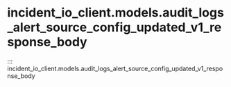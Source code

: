 # incident_io_client.models.audit_logs_alert_source_config_updated_v1_response_body

::: incident_io_client.models.audit_logs_alert_source_config_updated_v1_response_body